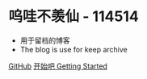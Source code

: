 # 呜哇不羡仙 - 114514
- 用于留档的博客
- The blog is use for keep archive

[GitHub](https://github.com/bxx-114514)
[开始吧 Getting Started](README.md)
